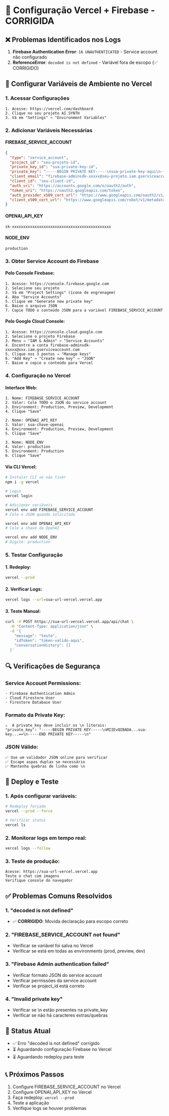 # 🔧 Configuração Vercel + Firebase - CORRIGIDA

## ❌ Problemas Identificados nos Logs
1. **Firebase Authentication Error**: `16 UNAUTHENTICATED` - Service account não configurado
2. **ReferenceError**: `decoded is not defined` - Variável fora de escopo (✅ CORRIGIDO)

## 🔐 Configurar Variáveis de Ambiente no Vercel

### 1. Acessar Configurações
```
1. Acesse: https://vercel.com/dashboard
2. Clique no seu projeto AI.SYNTH
3. Vá em "Settings" → "Environment Variables"
```

### 2. Adicionar Variáveis Necessárias

#### FIREBASE_SERVICE_ACCOUNT
```json
{
  "type": "service_account",
  "project_id": "seu-projeto-id",
  "private_key_id": "sua-private-key-id",
  "private_key": "-----BEGIN PRIVATE KEY-----\nsua-private-key-aqui\n-----END PRIVATE KEY-----\n",
  "client_email": "firebase-adminsdk-xxxxx@seu-projeto.iam.gserviceaccount.com",
  "client_id": "seu-client-id",
  "auth_uri": "https://accounts.google.com/o/oauth2/auth",
  "token_uri": "https://oauth2.googleapis.com/token",
  "auth_provider_x509_cert_url": "https://www.googleapis.com/oauth2/v1/certs",
  "client_x509_cert_url": "https://www.googleapis.com/robot/v1/metadata/x509/firebase-adminsdk-xxxxx%40seu-projeto.iam.gserviceaccount.com"
}
```

#### OPENAI_API_KEY
```
sk-xxxxxxxxxxxxxxxxxxxxxxxxxxxxxxxxxxxxxxxxxxxx
```

#### NODE_ENV
```
production
```

### 3. Obter Service Account do Firebase

#### Pelo Console Firebase:
```
1. Acesse: https://console.firebase.google.com
2. Selecione seu projeto
3. Vá em "Project Settings" (ícone de engrenagem)
4. Aba "Service Accounts"
5. Clique em "Generate new private key"
6. Baixe o arquivo JSON
7. Copie TODO o conteúdo JSON para a variável FIREBASE_SERVICE_ACCOUNT
```

#### Pelo Google Cloud Console:
```
1. Acesse: https://console.cloud.google.com
2. Selecione o projeto Firebase
3. Menu → "IAM & Admin" → "Service Accounts"
4. Encontre a conta firebase-adminsdk-xxxxx@xxx.iam.gserviceaccount.com
5. Clique nos 3 pontos → "Manage keys"
6. "Add Key" → "Create new key" → "JSON"
7. Baixe e copie o conteúdo para Vercel
```

### 4. Configuração no Vercel

#### Interface Web:
```
1. Nome: FIREBASE_SERVICE_ACCOUNT
2. Valor: Cole TODO o JSON do service account
3. Environment: Production, Preview, Development
4. Clique "Save"

2. Nome: OPENAI_API_KEY  
3. Valor: sua-chave-openai
4. Environment: Production, Preview, Development
5. Clique "Save"

3. Nome: NODE_ENV
4. Valor: production
5. Environment: Production
6. Clique "Save"
```

#### Via CLI Vercel:
```bash
# Instalar CLI se não tiver
npm i -g vercel

# Login
vercel login

# Adicionar variáveis
vercel env add FIREBASE_SERVICE_ACCOUNT
# Cole o JSON quando solicitado

vercel env add OPENAI_API_KEY
# Cole a chave da OpenAI

vercel env add NODE_ENV
# Digite: production
```

### 5. Testar Configuração

#### 1. Redeploy:
```bash
vercel --prod
```

#### 2. Verificar Logs:
```bash
vercel logs --url=sua-url-vercel.vercel.app
```

#### 3. Teste Manual:
```bash
curl -X POST https://sua-url-vercel.vercel.app/api/chat \
  -H "Content-Type: application/json" \
  -d '{
    "message": "teste",
    "idToken": "token-valido-aqui",
    "conversationHistory": []
  }'
```

## 🔍 Verificações de Segurança

### Service Account Permissions:
```
- Firebase Authentication Admin
- Cloud Firestore User
- Firestore Database User
```

### Formato da Private Key:
```
⚠️  A private_key deve incluir os \n literais:
"private_key": "-----BEGIN PRIVATE KEY-----\nMIIEvQIBADA...sua-key...==\n-----END PRIVATE KEY-----\n"
```

### JSON Válido:
```
✅ Use um validador JSON online para verificar
✅ Escape aspas duplas se necessário
✅ Mantenha quebras de linha como \n
```

## 🚀 Deploy e Teste

### 1. Após configurar variáveis:
```bash
# Redeploy forçado
vercel --prod --force

# Verificar status
vercel ls
```

### 2. Monitorar logs em tempo real:
```bash
vercel logs --follow
```

### 3. Teste de produção:
```
Acesse: https://sua-url-vercel.vercel.app
Teste o chat com imagens
Verifique console do navegador
```

## ✅ Problemas Comuns Resolvidos

### 1. "decoded is not defined"
- ✅ **CORRIGIDO**: Movida declaração para escopo correto

### 2. "FIREBASE_SERVICE_ACCOUNT not found"
- Verificar se variável foi salva no Vercel
- Verificar se está em todas as environments (prod, preview, dev)

### 3. "Firebase Admin authentication failed"
- Verificar formato JSON do service account
- Verificar permissões da service account
- Verificar se project_id está correto

### 4. "Invalid private key"
- Verificar se \n estão presentes na private_key
- Verificar se não há caracteres extras/quebras

## 🎯 Status Atual
- ✅ Erro "decoded is not defined" corrigido
- ⏳ Aguardando configuração Firebase no Vercel
- ⏳ Aguardando redeploy para teste

## 📞 Próximos Passos
1. Configure FIREBASE_SERVICE_ACCOUNT no Vercel
2. Configure OPENAI_API_KEY no Vercel  
3. Faça redeploy: `vercel --prod`
4. Teste a aplicação
5. Verifique logs se houver problemas
